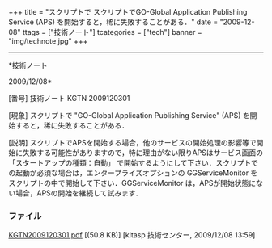 ﻿+++
title = "スクリプトで スクリプトでGO-Global Application Publishing Service (APS) を開始すると，稀に失敗することがある．"
date = "2009-12-08"
ttags = ["技術ノート"]
tcategories = ["tech"]
banner = "img/technote.jpg"
+++

-----------------------------------------------------------------------------------------------------------------------------

*技術ノート

2009/12/08*


[番号]
技術ノート KGTN 2009120301

[現象]
スクリプトで "GO-Global Application Publishing Service" (APS)
を開始すると，稀に失敗することがある．

[説明]
スクリプトでAPSを開始する場合，他のサービスの開始処理の影響等で開始に失敗する可能性がありますので，特に理由がない限りAPSはサービス画面の
「スタートアップの種類：自動」
で開始するようにして下さい．スクリプトでの起動が必須な場合は，エンタープライズオプションの
GGServiceMonitor をスクリプトの中で開始して下さい．GGServiceMonitor
は，APSが開始状態にない場合，APSの開始を継続して試みます．


### ファイル





[KGTN2009120301.pdf](http://techreport.kitasp.net/attachments/download/36/KGTN2009120301.pdf)
 [(50.8 KB)] [kitasp 技術センター, 2009/12/08
13:59]

